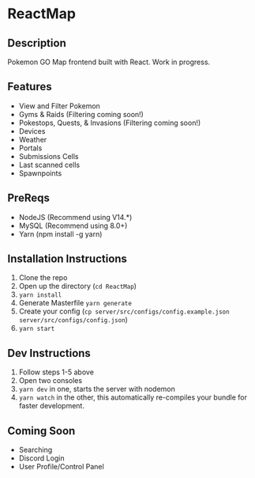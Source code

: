 # ReactMap

## Description
 Pokemon GO Map frontend built with React. Work in progress. 

## Features 
- View and Filter Pokemon 
- Gyms & Raids (Filtering coming soon!)
- Pokestops, Quests, & Invasions (Filtering coming soon!)
- Devices 
- Weather 
- Portals
- Submissions Cells
- Last scanned cells
- Spawnpoints
## PreReqs
- NodeJS (Recommend using V14.*)
- MySQL (Recommend using 8.0+)
- Yarn (npm install -g yarn)

## Installation Instructions
1. Clone the repo
2. Open up the directory (`cd ReactMap`)
3. `yarn install`
4. Generate Masterfile `yarn generate`
5. Create your config (`cp server/src/configs/config.example.json server/src/configs/config.json`)
6. `yarn start`
## Dev Instructions
1. Follow steps 1-5 above
2. Open two consoles
3. `yarn dev` in one, starts the server with nodemon
4. `yarn watch` in the other, this automatically re-compiles your bundle for faster development.

## Coming Soon
- Searching
- Discord Login
- User Profile/Control Panel
